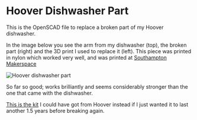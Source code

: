 Hoover Dishwasher Part
======================

This is the OpenSCAD file to replace a broken part of my Hoover
dishwasher.

In the image below you see the arm from my dishwasher (top), the broken
part (right) and the 3D print I used to replace it (left). This piece
was printed in nylon which worked very well, and was printed at
[Southampton Makerspace](http://www.somakeit.org.uk/)

![Hoover dishwasher part](http://farm6.staticflickr.com/5463/9082941725_d962edf441_c.jpg)

So far so good; works brilliantly and seems considerably stronger than
the one that came with the dishwasher.

[This is the kit][Hoover part] I could have got from Hoover instead if I
just wanted it to last another 1.5 years before breaking again.

[Hoover part]: http://www.hooverspares.co.uk/product/49017957/UPPER+SPRAY+ARM
